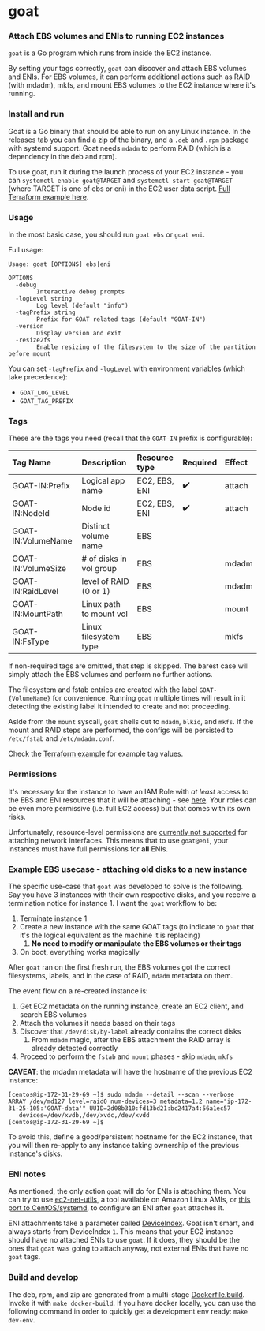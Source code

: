 # goat

### Attach EBS volumes and ENIs to running EC2 instances

`goat` is a Go program which runs from inside the EC2 instance.

By setting your tags correctly, `goat` can discover and attach EBS volumes and ENIs. For EBS volumes, it can perform additional actions such as RAID (with mdadm), mkfs, and mount EBS volumes to the EC2 instance where it's running.

### Install and run

Goat is a Go binary that should be able to run on any Linux instance. In the releases tab you can find a zip of the binary, and a `.deb` and `.rpm` package with systemd support. Goat needs `mdadm` to perform RAID (which is a dependency in the deb and rpm).

To use goat, run it during the launch process of your EC2 instance - you can `systemctl enable goat@TARGET` and `systemctl start goat@TARGET` (where TARGET is one of ebs or eni) in the EC2 user data script. [Full Terraform example here](./terraform-example).

### Usage

In the most basic case, you should run `goat ebs` or `goat eni`.

Full usage:

```
Usage: goat [OPTIONS] ebs|eni

OPTIONS
  -debug
        Interactive debug prompts
  -logLevel string
        Log level (default "info")
  -tagPrefix string
        Prefix for GOAT related tags (default "GOAT-IN")
  -version
        Display version and exit
  -resize2fs
        Enable resizing of the filesystem to the size of the partition before mount
```

You can set `-tagPrefix` and `-logLevel` with environment variables (which take precedence):

* `GOAT_LOG_LEVEL`
* `GOAT_TAG_PREFIX`

### Tags

These are the tags you need (recall that the `GOAT-IN` prefix is configurable):

| Tag Name             | Description             | Resource type     | Required            | Effect      |
| :------------------- | :---------------------- | :---------------- | :------------------ | :---------- |
| GOAT-IN:Prefix       | Logical app name        | EC2, EBS, ENI     | :heavy_check_mark:  | attach      |
| GOAT-IN:NodeId       | Node id                 | EC2, EBS, ENI     | :heavy_check_mark:  | attach      |
| GOAT-IN:VolumeName   | Distinct volume name    | EBS               |                     |             |
| GOAT-IN:VolumeSize   | # of disks in vol group | EBS               |                     | mdadm       |
| GOAT-IN:RaidLevel    | level of RAID (0 or 1)  | EBS               |                     | mdadm       |
| GOAT-IN:MountPath    | Linux path to mount vol | EBS               |                     | mount       |
| GOAT-IN:FsType       | Linux filesystem type   | EBS               |                     | mkfs        |

If non-required tags are omitted, that step is skipped. The barest case will simply attach the EBS volumes and perform no further actions.

The filesystem and fstab entries are created with the label `GOAT-{VolumeName}` for convenience. Running `goat` multiple times will result in it detecting the existing label it intended to create and not proceeding.

Aside from the `mount` syscall, `goat` shells out to `mdadm`, `blkid`, and `mkfs`. If the mount and RAID steps are performed, the configs will be persisted to `/etc/fstab` and `/etc/mdadm.conf`.

Check the [Terraform example](./terraform-example) for example tag values.

### Permissions

It's necessary for the instance to have an IAM Role with _at least_ access to the EBS and ENI resources that it will be attaching - see [here](./terraform-example/iam_role.tf). Your roles can be even more permissive (i.e. full EC2 access) but that comes with its own risks.

Unfortunately, resource-level permissions are [currently not supported](https://docs.aws.amazon.com/AWSEC2/latest/APIReference/ec2-api-permissions.html#ec2-api-unsupported-resource-permissions) for attaching network interfaces. This means that to use `goat@eni`, your instances must have full permissions for __all__ ENIs.

### Example EBS usecase - attaching old disks to a new instance

The specific use-case that `goat` was developed to solve is the following. Say you have 3 instances with their own respective disks, and you receive a termination notice for instance 1. I want the `goat` workflow to be:

1. Terminate instance 1
2. Create a new instance with the same GOAT tags (to indicate to `goat` that it's the logical equivalent as the machine it is replacing)
   1. **No need to modify or manipulate the EBS volumes or their tags**
4. On boot, everything works magically

After `goat` ran on the first fresh run, the EBS volumes got the correct filesystems, labels, and in the case of RAID, `mdadm` metadata on them.

The event flow on a re-created instance is:

1. Get EC2 metadata on the running instance, create an EC2 client, and search EBS volumes
2. Attach the volumes it needs based on their tags
3. Discover that `/dev/disk/by-label` already contains the correct disks
    1. From `mdadm` magic, after the EBS attachment the RAID array is already detected correctly
4. Proceed to perform the `fstab` and `mount` phases - skip `mdadm`, `mkfs`

**CAVEAT**: the mdadm metadata will have the hostname of the previous EC2 instance:

```
[centos@ip-172-31-29-69 ~]$ sudo mdadm --detail --scan --verbose
ARRAY /dev/md127 level=raid0 num-devices=3 metadata=1.2 name="ip-172-31-25-105:'GOAT-data'" UUID=2d08b310:fd13bd21:bc2417a4:56a1ec57
   devices=/dev/xvdb,/dev/xvdc,/dev/xvdd
[centos@ip-172-31-29-69 ~]$
```

To avoid this, define a good/persistent hostname for the EC2 instance, that you will then re-apply to any instance taking ownership of the previous instance's disks.

### ENI notes

As mentioned, the only action `goat` will do for ENIs is attaching them. You can try to use [ec2-net-utils](https://docs.aws.amazon.com/AWSEC2/latest/UserGuide/using-eni.html#ec2-net-utils), a tool available on Amazon Linux AMIs, or [this port to CentOS/systemd](https://github.com/etuttle/ec2-utils), to configure an ENI after `goat` attaches it.

ENI attachments take a parameter called [DeviceIndex](https://docs.aws.amazon.com/AWSCloudFormation/latest/UserGuide/aws-resource-ec2-network-interface-attachment.html). Goat isn't smart, and always starts from DeviceIndex `1`. This means that your EC2 instance should have no attached ENIs to use `goat`. If it does, they should be the ones that `goat` was going to attach anyway, not external ENIs that have no `goat` tags.

### Build and develop

The deb, rpm, and zip are generated from a multi-stage [Dockerfile.build](./Dockerfile.build). Invoke it with `make docker-build`. If you have docker locally, you can use the following command in order to quickly get a development env ready: `make dev-env`.

